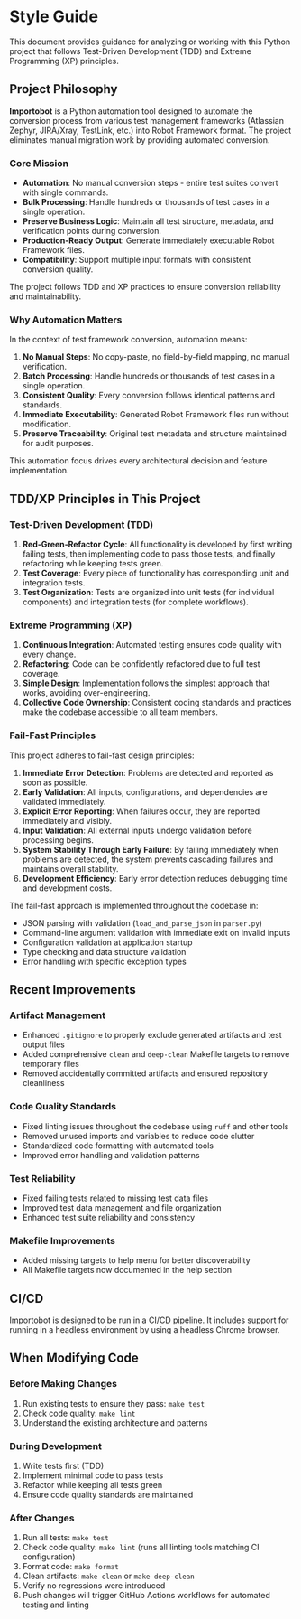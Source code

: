 # Style Guide

This document provides guidance for analyzing or working with this Python project that follows Test-Driven Development (TDD) and Extreme Programming (XP) principles.

## Project Philosophy

**Importobot** is a Python automation tool designed to automate the conversion process from various test management frameworks (Atlassian Zephyr, JIRA/Xray, TestLink, etc.) into Robot Framework format. The project eliminates manual migration work by providing automated conversion.

### Core Mission
- **Automation**: No manual conversion steps - entire test suites convert with single commands.
- **Bulk Processing**: Handle hundreds or thousands of test cases in a single operation.
- **Preserve Business Logic**: Maintain all test structure, metadata, and verification points during conversion.
- **Production-Ready Output**: Generate immediately executable Robot Framework files.
- **Compatibility**: Support multiple input formats with consistent conversion quality.

The project follows TDD and XP practices to ensure conversion reliability and maintainability.

### Why Automation Matters
In the context of test framework conversion, automation means:
1. **No Manual Steps**: No copy-paste, no field-by-field mapping, no manual verification.
2. **Batch Processing**: Handle hundreds or thousands of test cases in a single operation.
3. **Consistent Quality**: Every conversion follows identical patterns and standards.
4. **Immediate Executability**: Generated Robot Framework files run without modification.
5. **Preserve Traceability**: Original test metadata and structure maintained for audit purposes.

This automation focus drives every architectural decision and feature implementation.

## TDD/XP Principles in This Project

### Test-Driven Development (TDD)
1. **Red-Green-Refactor Cycle**: All functionality is developed by first writing failing tests, then implementing code to pass those tests, and finally refactoring while keeping tests green.
2. **Test Coverage**: Every piece of functionality has corresponding unit and integration tests.
3. **Test Organization**: Tests are organized into unit tests (for individual components) and integration tests (for complete workflows).

### Extreme Programming (XP)
1. **Continuous Integration**: Automated testing ensures code quality with every change.
2. **Refactoring**: Code can be confidently refactored due to full test coverage.
3. **Simple Design**: Implementation follows the simplest approach that works, avoiding over-engineering.
4. **Collective Code Ownership**: Consistent coding standards and practices make the codebase accessible to all team members.

### Fail-Fast Principles
This project adheres to fail-fast design principles:

1. **Immediate Error Detection**: Problems are detected and reported as soon as possible.
2. **Early Validation**: All inputs, configurations, and dependencies are validated immediately.
3. **Explicit Error Reporting**: When failures occur, they are reported immediately and visibly.
4. **Input Validation**: All external inputs undergo validation before processing begins.
5. **System Stability Through Early Failure**: By failing immediately when problems are detected, the system prevents cascading failures and maintains overall stability.
6. **Development Efficiency**: Early error detection reduces debugging time and development costs.

The fail-fast approach is implemented throughout the codebase in:
- JSON parsing with validation (`load_and_parse_json` in `parser.py`)
- Command-line argument validation with immediate exit on invalid inputs
- Configuration validation at application startup
- Type checking and data structure validation
- Error handling with specific exception types

## Recent Improvements

### Artifact Management
- Enhanced `.gitignore` to properly exclude generated artifacts and test output files
- Added comprehensive `clean` and `deep-clean` Makefile targets to remove temporary files
- Removed accidentally committed artifacts and ensured repository cleanliness

### Code Quality Standards
- Fixed linting issues throughout the codebase using `ruff` and other tools
- Removed unused imports and variables to reduce code clutter
- Standardized code formatting with automated tools
- Improved error handling and validation patterns

### Test Reliability
- Fixed failing tests related to missing test data files
- Improved test data management and file organization
- Enhanced test suite reliability and consistency

### Makefile Improvements
- Added missing targets to help menu for better discoverability
- All Makefile targets now documented in the help section

## CI/CD

Importobot is designed to be run in a CI/CD pipeline. It includes support for running in a headless environment by using a headless Chrome browser.

## When Modifying Code

### Before Making Changes
1. Run existing tests to ensure they pass: `make test`
2. Check code quality: `make lint`
3. Understand the existing architecture and patterns

### During Development
1. Write tests first (TDD)
2. Implement minimal code to pass tests
3. Refactor while keeping all tests green
4. Ensure code quality standards are maintained

### After Changes
1. Run all tests: `make test`
2. Check code quality: `make lint` (runs all linting tools matching CI configuration)
3. Format code: `make format`
4. Clean artifacts: `make clean` or `make deep-clean`
5. Verify no regressions were introduced
6. Push changes will trigger GitHub Actions workflows for automated testing and linting